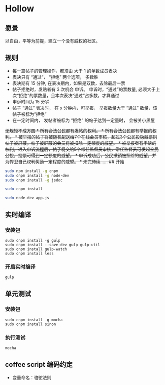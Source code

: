 Hollow
======

## 愿景
以自由，平等为前提，建立一个没有威权的社区。

## 规则

* 每一篇帖子的管理操作，都须由 大于 1 的单数成员表决
* 表决只有 “通过”， “拒绝” 两个选项， 多数胜
* 表决期有 15 分钟, 在表决期内，如果是双数，去除最后一票
* 帖子拒绝时，发贴者有 3 次机会 申诉。 申诉时，“通过”的票数量, 必须大于上次“拒绝”的票数量，且本次表决“通过”占多数，才算通过
* 申诉时间为 15 分钟
* 帖子 “通过” 表决时， 在 x 分钟内，可举报， 举报数量大于 “通过” 数量，该帖子被标为“拒绝”
* 在一定时间内， 发帖者被标为 “拒绝” 的帖子达到一定量时， 会被关小黑屋


<del>
无规矩不成方圆
* 所有合法公民都有发帖的权利。
* 所有合法公民都有举报的权利。
* 被举报的帖子将被随机配送给7个在线会员审核，超过3个公民投隐藏票则帖子被屏蔽。帖子被屏蔽的会员将被扣除一定额度的威望。
* 被举报者有申诉的权利，进入申诉流程后，帖子将交给5个常任监督员审核，常任监督员可发起全民公投，投票可得到一定额度的威望。
* 申诉成功后，公民撤销被扣除的威望，并为捍卫自己权利奖励一定程度的威望。
* 未完待续……
</del>
## 开始

```bash
sudo npm install -g cnpm
sudo cnpm install -g node-dev
sudo cnpm install -g jsdoc

sudo cnpm install

sudo node-dev app.js
```


## 实时编译

### 安装包

```base
sudo cnpm install -g gulp
sudo cnpm install --save-dev gulp gulp-util
sudo cnpm install gulp-watch
sudo cnpm install less
```

### 开启实时编译

```bash
gulp
```

## 单元测试

### 安装包

```base
sudo cnpm install -g mocha
sudo cnpm install sinon
```

### 执行测试

```bash
mocha
```




## coffee script 编码约定

- 变量命名：骆驼法则


